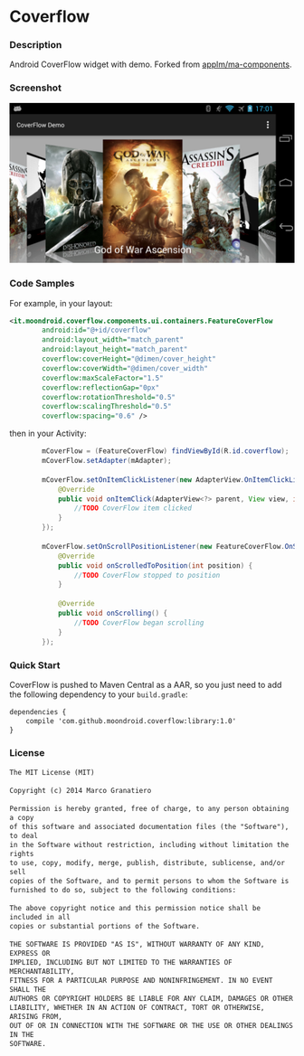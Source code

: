 Coverflow
=============
### Description
Android CoverFlow widget with demo.
Forked from [applm/ma-components](https://github.com/applm/ma-components).

### Screenshot
![Demo](art/screenshot.png)


### Code Samples
For example, in your layout:

```xml
<it.moondroid.coverflow.components.ui.containers.FeatureCoverFlow
        android:id="@+id/coverflow"
        android:layout_width="match_parent"
        android:layout_height="match_parent"
        coverflow:coverHeight="@dimen/cover_height"
        coverflow:coverWidth="@dimen/cover_width"
        coverflow:maxScaleFactor="1.5"
        coverflow:reflectionGap="0px"
        coverflow:rotationThreshold="0.5"
        coverflow:scalingThreshold="0.5"
        coverflow:spacing="0.6" />
```


then in your Activity:

```java
        mCoverFlow = (FeatureCoverFlow) findViewById(R.id.coverflow);
        mCoverFlow.setAdapter(mAdapter);

        mCoverFlow.setOnItemClickListener(new AdapterView.OnItemClickListener() {
            @Override
            public void onItemClick(AdapterView<?> parent, View view, int position, long id) {
                //TODO CoverFlow item clicked
            }
        });

        mCoverFlow.setOnScrollPositionListener(new FeatureCoverFlow.OnScrollPositionListener() {
            @Override
            public void onScrolledToPosition(int position) {
                //TODO CoverFlow stopped to position
            }

            @Override
            public void onScrolling() {
                //TODO CoverFlow began scrolling
            }
        });
```

### Quick Start

CoverFlow is pushed to Maven Central as a AAR, so you just need to add the following dependency to your `build.gradle`:

    dependencies {
        compile 'com.github.moondroid.coverflow:library:1.0'
    }


### License

```
The MIT License (MIT)

Copyright (c) 2014 Marco Granatiero

Permission is hereby granted, free of charge, to any person obtaining a copy
of this software and associated documentation files (the "Software"), to deal
in the Software without restriction, including without limitation the rights
to use, copy, modify, merge, publish, distribute, sublicense, and/or sell
copies of the Software, and to permit persons to whom the Software is
furnished to do so, subject to the following conditions:

The above copyright notice and this permission notice shall be included in all
copies or substantial portions of the Software.

THE SOFTWARE IS PROVIDED "AS IS", WITHOUT WARRANTY OF ANY KIND, EXPRESS OR
IMPLIED, INCLUDING BUT NOT LIMITED TO THE WARRANTIES OF MERCHANTABILITY,
FITNESS FOR A PARTICULAR PURPOSE AND NONINFRINGEMENT. IN NO EVENT SHALL THE
AUTHORS OR COPYRIGHT HOLDERS BE LIABLE FOR ANY CLAIM, DAMAGES OR OTHER
LIABILITY, WHETHER IN AN ACTION OF CONTRACT, TORT OR OTHERWISE, ARISING FROM,
OUT OF OR IN CONNECTION WITH THE SOFTWARE OR THE USE OR OTHER DEALINGS IN THE
SOFTWARE.
```

